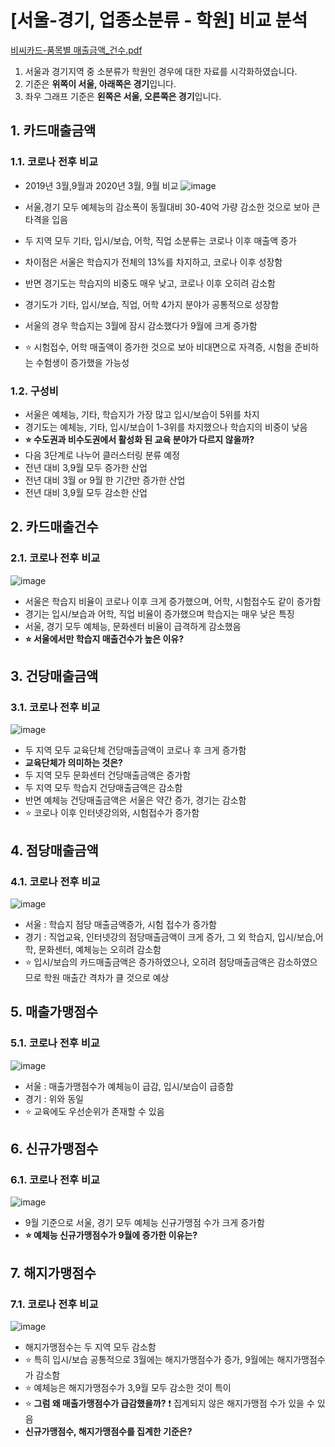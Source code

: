 # [서울-경기, 업종소분류 - 학원] 비교 분석
[비씨카드-품목별 매출금액_건수.pdf](https://github.com/ghgit1798/2021-financial-competition/files/6961375/-._.pdf)


1. 서울과 경기지역 중 소분류가 학원인 경우에 대한 자료를 시각화하였습니다.
2. 기준은 **위쪽이 서울, 아래쪽은 경기**입니다.
3. 좌우 그래프 기준은 **왼쪽은 서울, 오른쪽은 경기**입니다.
## 1. 카드매출금액
### 1.1. 코로나 전후 비교
- 2019년 3월,9월과 2020년 3월, 9월 비교
![image](https://user-images.githubusercontent.com/44918665/128435799-ff536708-4afe-443e-8fac-58fc6cbc1599.png)

- 서울,경기 모두 예체능의 감소폭이 동월대비 30-40억 가량 감소한 것으로 보아 큰 타격을 입음
- 두 지역 모두 기타, 입시/보습, 어학, 직업 소분류는 코로나 이후 매출액 증가
- 차이점은 서울은 학습지가 전체의 13%를 차지하고, 코로나 이후 성장함
- 반면 경기도는 학습지의 비중도 매우 낮고, 코로나 이후 오히려 감소함
- 경기도가 기타, 입시/보습, 직업, 어학 4가지 분야가 공통적으로 성장함
- 서울의 경우 학습지는 3월에 잠시 감소했다가 9월에 크게 증가함
- ⭐ 시험접수, 어학 매출액이 증가한 것으로 보아 비대면으로 자격증, 시험을 준비하는 수험생이 증가했을 가능성

### 1.2. 구성비
- 서울은 예체능, 기타, 학습지가 가장 많고 입시/보습이 5위를 차지
- 경기도는 예체능, 기타, 입시/보습이 1-3위를 차지했으나 학습지의 비중이 낮음
- **⭐ 수도권과 비수도권에서 활성화 된 교육 분야가 다르지 않을까?**
- 다음 3단계로 나누어 클러스터링 분류 예정
- 전년 대비 3,9월 모두 증가한 산업
- 전년 대비 3월 or 9월 한 기간만 증가한 산업
- 전년 대비 3,9월 모두 감소한 산업

## 2. 카드매출건수
### 2.1. 코로나 전후 비교
![image](https://user-images.githubusercontent.com/44918665/128436049-21609f6c-c05a-48c5-b40e-1951149213e9.png)
- 서울은 학습지 비율이 코로나 이후 크게 증가했으며, 어학, 시험접수도 같이 증가함
- 경기는 입시/보습과 어학, 직업 비율이 증가했으며 학습지는 매우 낮은 특징
- 서울, 경기 모두 예체능, 문화센터 비율이 급격하게 감소했음
- **⭐ 서울에서만 학습지 매출건수가 높은 이유?**

## 3. 건당매출금액
### 3.1. 코로나 전후 비교
![image](https://user-images.githubusercontent.com/44918665/128436070-7850da5d-2b69-4c42-ab0e-d95e3c9030fd.png)
- 두 지역 모두 교육단체 건당매출금액이 코로나 후 크게 증가함
- **교육단체가 의미하는 것은?**
- 두 지역 모두 문화센터 건당매출금액은 증가함
- 두 지역 모두 학습지 건당매출금액은 감소함
- 반면 예체능 건당매출금액은 서울은 약간 증가, 경기는 감소함
- ⭐ 코로나 이후 인터넷강의와, 시험접수가 증가함

## 4. 점당매출금액
### 4.1. 코로나 전후 비교
![image](https://user-images.githubusercontent.com/44918665/128436083-1373fb89-0712-4e13-b7d0-406338d27e81.png)
- 서울 : 학습지 점당 매출금액증가, 시험 접수가 증가함
- 경기 : 직업교육, 인터넷강의 점당매출금액이 크게 증가, 그 외 학습지, 입시/보습,어학, 문화센터, 예체능는 오히려 감소함
- ⭐ 입시/보습의 카드매출금액은 증가하였으나, 오히려 점당매출금액은 감소하였으므로 학원 매출간 격차가 클 것으로 예상

## 5. 매출가맹점수
### 5.1. 코로나 전후 비교
![image](https://user-images.githubusercontent.com/44918665/128436098-0adf30ed-fa96-4a83-8aac-69caca99d2f3.png)
- 서울 : 매출가맹점수가 예체능이 급감, 입시/보습이 급증함
- 경기 : 위와 동일
- ⭐ 교육에도 우선순위가 존재할 수 있음

## 6. 신규가맹점수
### 6.1. 코로나 전후 비교
![image](https://user-images.githubusercontent.com/44918665/128436112-43c7eb76-ef50-45b8-b01d-4b3736a4312e.png)
- 9월 기준으로 서울, 경기 모두 예체능 신규가맹점 수가 크게 증가함
- **⭐ 예체능 신규가맹점수가 9월에 증가한 이유는?**

## 7. 해지가맹점수
### 7.1. 코로나 전후 비교
![image](https://user-images.githubusercontent.com/44918665/128436137-270f36f6-b08b-4fb6-926c-c928144dc9a9.png)
- 해지가맹점수는 두 지역 모두 감소함
- ⭐ 특히 입시/보습 공통적으로 3월에는 해지가맹점수가 증가, 9월에는 해지가맹점수가 감소함
- ⭐ 예체능은 해지가맹점수가 3,9월 모두 감소한 것이 특이
- ⭐ **그럼 왜 매출가맹점수가 급감했을까?** ❗ 집계되지 않은 해지가맹점 수가 있을 수 있음
- **신규가맹점수, 해지가맹점수를 집계한 기준은?**

